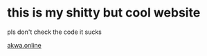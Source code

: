 # this is my shitty but cool website

pls don't check the code it sucks

[akwa.online](https://akwa.online)